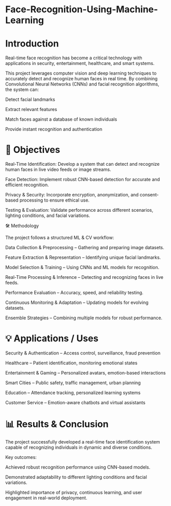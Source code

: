 # Face-Recognition-Using-Machine-Learning


# Introduction

Real-time face recognition has become a critical technology with applications in security, entertainment, healthcare, and smart systems.

This project leverages computer vision and deep learning techniques to accurately detect and recognize human faces in real time. By combining Convolutional Neural Networks (CNNs) and facial recognition algorithms, the system can:

Detect facial landmarks

Extract relevant features

Match faces against a database of known individuals

Provide instant recognition and authentication

# 🎯 Objectives

Real-Time Identification: Develop a system that can detect and recognize human faces in live video feeds or image streams.

Face Detection: Implement robust CNN-based detection for accurate and efficient recognition.

Privacy & Security: Incorporate encryption, anonymization, and consent-based processing to ensure ethical use.

Testing & Evaluation: Validate performance across different scenarios, lighting conditions, and facial variations.

🛠️ Methodology

The project follows a structured ML & CV workflow:

Data Collection & Preprocessing – Gathering and preparing image datasets.

Feature Extraction & Representation – Identifying unique facial landmarks.

Model Selection & Training – Using CNNs and ML models for recognition.

Real-Time Processing & Inference – Detecting and recognizing faces in live feeds.

Performance Evaluation – Accuracy, speed, and reliability testing.

Continuous Monitoring & Adaptation – Updating models for evolving datasets.

Ensemble Strategies – Combining multiple models for robust performance.

# 💡 Applications / Uses

Security & Authentication – Access control, surveillance, fraud prevention

Healthcare – Patient identification, monitoring emotional states

Entertainment & Gaming – Personalized avatars, emotion-based interactions

Smart Cities – Public safety, traffic management, urban planning

Education – Attendance tracking, personalized learning systems

Customer Service – Emotion-aware chatbots and virtual assistants

# 📊 Results & Conclusion

The project successfully developed a real-time face identification system capable of recognizing individuals in dynamic and diverse conditions.

Key outcomes:

Achieved robust recognition performance using CNN-based models.

Demonstrated adaptability to different lighting conditions and facial variations.

Highlighted importance of privacy, continuous learning, and user engagement in real-world deployment.

